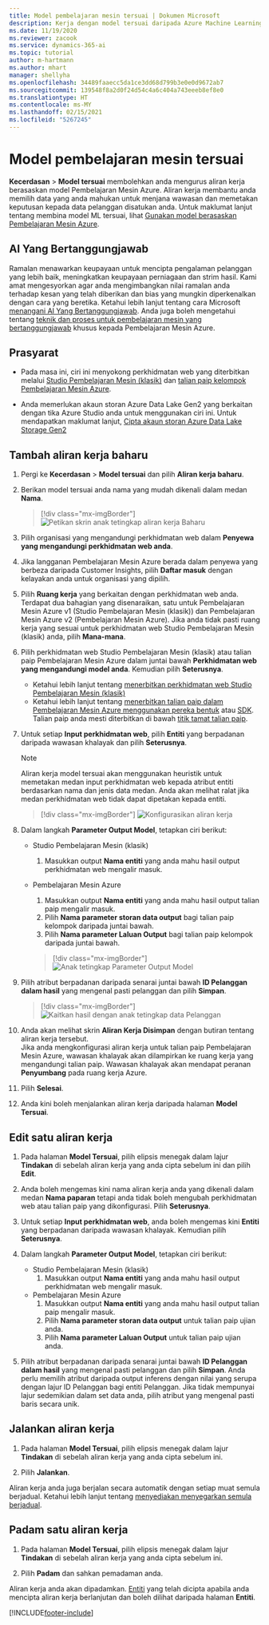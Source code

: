 ```yaml
---
title: Model pembelajaran mesin tersuai | Dokumen Microsoft
description: Kerja dengan model tersuai daripada Azure Machine Learning dalam Dynamics 365 Customer Insights.
ms.date: 11/19/2020
ms.reviewer: zacook
ms.service: dynamics-365-ai
ms.topic: tutorial
author: m-hartmann
ms.author: mhart
manager: shellyha
ms.openlocfilehash: 34489faaecc5da1ce3dd68d799b3e0e0d9672ab7
ms.sourcegitcommit: 139548f8a2d0f24d54c4a6c404a743eeeb8ef8e0
ms.translationtype: HT
ms.contentlocale: ms-MY
ms.lasthandoff: 02/15/2021
ms.locfileid: "5267245"
---
```

# <a name="custom-machine-learning-models"></a>Model pembelajaran mesin tersuai

**Kecerdasan** > **Model tersuai** membolehkan anda mengurus aliran kerja berasaskan model Pembelajaran Mesin Azure. Aliran kerja membantu anda memilih data yang anda mahukan untuk menjana wawasan dan memetakan keputusan kepada data pelanggan disatukan anda. Untuk maklumat lanjut tentang membina model ML tersuai, lihat [Gunakan model berasaskan Pembelajaran Mesin Azure](azure-machine-learning-experiments.md).

## <a name="responsible-ai"></a>AI Yang Bertanggungjawab

Ramalan menawarkan keupayaan untuk mencipta pengalaman pelanggan yang lebih baik, meningkatkan keupayaan perniagaan dan strim hasil. Kami amat mengesyorkan agar anda mengimbangkan nilai ramalan anda terhadap kesan yang telah diberikan dan bias yang mungkin diperkenalkan dengan cara yang beretika. Ketahui lebih lanjut tentang cara Microsoft [menangani AI Yang Bertanggungjawab](https://www.microsoft.com/ai/responsible-ai?activetab=pivot1%3aprimaryr6). Anda juga boleh mengetahui tentang [teknik dan proses untuk pembelajaran mesin yang bertanggungjawab](https://docs.microsoft.com/azure/machine-learning/concept-responsible-ml) khusus kepada Pembelajaran Mesin Azure.

## <a name="prerequisites"></a>Prasyarat

- Pada masa ini, ciri ini menyokong perkhidmatan web yang diterbitkan melalui [Studio Pembelajaran Mesin (klasik)](https://studio.azureml.net) dan [talian paip kelompok Pembelajaran Mesin Azure](https://docs.microsoft.com/azure/machine-learning/concept-ml-pipelines).

- Anda memerlukan akaun storan Azure Data Lake Gen2 yang berkaitan dengan tika Azure Studio anda untuk menggunakan ciri ini. Untuk mendapatkan maklumat lanjut, [Cipta akaun storan Azure Data Lake Storage Gen2](https://docs.microsoft.com/azure/storage/blobs/data-lake-storage-quickstart-create-account)

## <a name="add-a-new-workflow"></a>Tambah aliran kerja baharu

1. Pergi ke **Kecerdasan** > **Model tersuai** dan pilih **Aliran kerja baharu**.

1. Berikan model tersuai anda nama yang mudah dikenali dalam medan **Nama**.

   > [!div class="mx-imgBorder"]
   > ![Petikan skrin anak tetingkap aliran kerja Baharu](media/new-workflowv2.png "Petikan skrin anak tetingkap aliran kerja Baharu")

1. Pilih organisasi yang mengandungi perkhidmatan web dalam **Penyewa yang mengandungi perkhidmatan web anda**.

1. Jika langganan Pembelajaran Mesin Azure berada dalam penyewa yang berbeza daripada Customer Insights, pilih **Daftar masuk** dengan kelayakan anda untuk organisasi yang dipilih.

1. Pilih **Ruang kerja** yang berkaitan dengan perkhidmatan web anda. Terdapat dua bahagian yang disenaraikan, satu untuk Pembelajaran Mesin Azure v1 (Studio Pembelajaran Mesin (klasik)) dan Pembelajaran Mesin Azure v2 (Pembelajaran Mesin Azure). Jika anda tidak pasti ruang kerja yang sesuai untuk perkhidmatan web Studio Pembelajaran Mesin (klasik) anda, pilih **Mana-mana**.

1. Pilih perkhidmatan web Studio Pembelajaran Mesin (klasik) atau talian paip Pembelajaran Mesin Azure dalam juntai bawah **Perkhidmatan web yang mengandungi model anda**. Kemudian pilih **Seterusnya**.
   - Ketahui lebih lanjut tentang [menerbitkan perkhidmatan web Studio Pembelajaran Mesin (klasik)](https://docs.microsoft.com/azure/machine-learning/studio/deploy-a-machine-learning-web-service#deploy-it-as-a-new-web-service)
   - Ketahui lebih lanjut tentang [menerbitkan talian paip dalam Pembelajaran Mesin Azure menggunakan pereka bentuk](https://docs.microsoft.com/azure/machine-learning/concept-ml-pipelines#building-pipelines-with-the-designer) atau [SDK](https://docs.microsoft.com/azure/machine-learning/concept-ml-pipelines#building-pipelines-with-the-python-sdk). Talian paip anda mesti diterbitkan di bawah [titik tamat talian paip](https://docs.microsoft.com/azure/machine-learning/how-to-run-batch-predictions-designer#submit-a-pipeline-run).

1. Untuk setiap **Input perkhidmatan web**, pilih **Entiti** yang berpadanan daripada wawasan khalayak dan pilih **Seterusnya**.
   > [!NOTE]
   > Aliran kerja model tersuai akan menggunakan heuristik untuk memetakan medan input perkhidmatan web kepada atribut entiti berdasarkan nama dan jenis data medan. Anda akan melihat ralat jika medan perkhidmatan web tidak dapat dipetakan kepada entiti.

   > [!div class="mx-imgBorder"]
   > ![Konfigurasikan aliran kerja](media/intelligence-screen2-updated.png "Konfigurasikan aliran kerja")
   
1. Dalam langkah **Parameter Output Model**, tetapkan ciri berikut:
   - Studio Pembelajaran Mesin (klasik)
      1. Masukkan output **Nama entiti** yang anda mahu hasil output perkhidmatan web mengalir masuk.
   - Pembelajaran Mesin Azure
      1. Masukkan output **Nama entiti** yang anda mahu hasil output talian paip mengalir masuk.
      1. Pilih **Nama parameter storan data output** bagi talian paip kelompok daripada juntai bawah.
      1. Pilih **Nama parameter Laluan Output** bagi talian paip kelompok daripada juntai bawah.
      
      > [!div class="mx-imgBorder"]
      > ![Anak tetingkap Parameter Output Model](media/intelligence-screen3-outputparameters.png "Anak tetingkap Parameter Output Model")

1. Pilih atribut berpadanan daripada senarai juntai bawah **ID Pelanggan dalam hasil** yang mengenal pasti pelanggan dan pilih **Simpan**.
   
   > [!div class="mx-imgBorder"]
   > ![Kaitkan hasil dengan anak tetingkap data Pelanggan](media/intelligence-screen4-relatetocustomer.png "Kaitkan hasil dengan anak tetingkap data Pelanggan")

1. Anda akan melihat skrin **Aliran Kerja Disimpan** dengan butiran tentang aliran kerja tersebut.    
   Jika anda mengkonfigurasi aliran kerja untuk talian paip Pembelajaran Mesin Azure, wawasan khalayak akan dilampirkan ke ruang kerja yang mengandungi talian paip. Wawasan khalayak akan mendapat peranan **Penyumbang** pada ruang kerja Azure.

1. Pilih **Selesai**.

1. Anda kini boleh menjalankan aliran kerja daripada halaman **Model Tersuai**.

## <a name="edit-a-workflow"></a>Edit satu aliran kerja

1. Pada halaman **Model Tersuai**, pilih elipsis menegak dalam lajur **Tindakan** di sebelah aliran kerja yang anda cipta sebelum ini dan pilih **Edit**.

1. Anda boleh mengemas kini nama aliran kerja anda yang dikenali dalam medan **Nama paparan** tetapi anda tidak boleh mengubah perkhidmatan web atau talian paip yang dikonfigurasi. Pilih **Seterusnya**.

1. Untuk setiap **Input perkhidmatan web**, anda boleh mengemas kini **Entiti** yang berpadanan daripada wawasan khalayak. Kemudian pilih **Seterusnya**.

1. Dalam langkah **Parameter Output Model**, tetapkan ciri berikut:
   - Studio Pembelajaran Mesin (klasik)
      1. Masukkan output **Nama entiti** yang anda mahu hasil output perkhidmatan web mengalir masuk.
   - Pembelajaran Mesin Azure
      1. Masukkan output **Nama entiti** yang anda mahu hasil output talian paip mengalir masuk.
      1. Pilih **Nama parameter storan data output** untuk talian paip ujian anda.
      1. Pilih **Nama parameter Laluan Output** untuk talian paip ujian anda.

1. Pilih atribut berpadanan daripada senarai juntai bawah **ID Pelanggan dalam hasil** yang mengenal pasti pelanggan dan pilih **Simpan**.
   Anda perlu memilih atribut daripada output inferens dengan nilai yang serupa dengan lajur ID Pelanggan bagi entiti Pelanggan. Jika tidak mempunyai lajur sedemikian dalam set data anda, pilih atribut yang mengenal pasti baris secara unik.

## <a name="run-a-workflow"></a>Jalankan aliran kerja

1. Pada halaman **Model Tersuai**, pilih elipsis menegak dalam lajur **Tindakan** di sebelah aliran kerja yang anda cipta sebelum ini.

1. Pilih **Jalankan**.

Aliran kerja anda juga berjalan secara automatik dengan setiap muat semula berjadual. Ketahui lebih lanjut tentang [menyediakan menyegarkan semula berjadual](system.md#schedule-tab).

## <a name="delete-a-workflow"></a>Padam satu aliran kerja

1. Pada halaman **Model Tersuai**, pilih elipsis menegak dalam lajur **Tindakan** di sebelah aliran kerja yang anda cipta sebelum ini.

1. Pilih **Padam** dan sahkan pemadaman anda.

Aliran kerja anda akan dipadamkan. [Entiti](entities.md) yang telah dicipta apabila anda mencipta aliran kerja berlanjutan dan boleh dilihat daripada halaman **Entiti**.


[!INCLUDE[footer-include](../includes/footer-banner.md)]